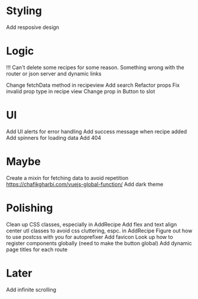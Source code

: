 # Styling

Add resposive design


# Logic

!!! Can't delete some recipes for some reason. Something wrong with the router or json server and dynamic links

Change fetchData method in recipeview
Add search
Refactor props
Fix invalid prop type in recipe view
Change prop in Button to slot

# UI

Add UI alerts for error handling
Add success message when recipe added
Add spinners for loading data
Add 404

# Maybe
Create a mixin for fetching data to avoid repetition https://chafikgharbi.com/vuejs-global-function/
Add dark theme

# Polishing

Clean up CSS classes, especially in AddRecipe
Add flex and text align center utl classes to avoid css cluttering, espc. in AddRecipe
Figure out how to use postcss with you for autoprefixer
Add favicon
Look up how to register components globally (need to make the button global)
Add dynamic page titles for each route


# Later

Add infinite scrolling






